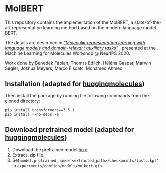 # MolBERT

This repository contains the implementation of the MolBERT, a state-of-the-art representation learning method based on
the modern language model BERT.

The details are described
in *["Molecular representation learning with language models and domain-relevant auxiliary tasks"](https://arxiv.org/abs/2011.13230)*
, presented at the Machine Learning for Molecules Workshop @ NeurIPS 2020.

Work done by Benedek Fabian, Thomas Edlich, Héléna Gaspar, Marwin Segler, Joshua Meyers, Marco Fiscato, Mohamed Ahmed

## Installation (adapted for [huggingmolecules](https://github.com/panpiort8/huggingmolecules))

Then install the package by running the following commands from the cloned directory:

```shell script
pip install transformers==3.5.1
pip install --no-deps -e .
```

## Download pretrained model (adapted for [huggingmolecules](https://github.com/panpiort8/huggingmolecules))

1. Download the pretrained model [here](https://ndownloader.figshare.com/files/25611290).
2. Extract .zip file.
3. Set ```model.pretrained_name='<extracted_path>/checkpoints/last.ckpt'```
   in ```experiments/configs/models/molbert.gin```.


